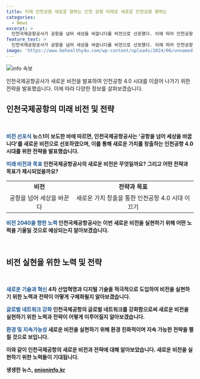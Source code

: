```yaml
---
title: 미래 인천공항 새로운 향하는 인천 공항 미래로 새로운 인천공항 향하는
categories:
  - News
excerpt: >
  인천국제공항공사가 공항을 넘어 세상을 바꿉니다를 비전으로 선포했다. 이에 따라 인천공항 4.0 시대를 위한 전략을 발표했으며, 이학재 사장과 임직원들이 참석한 선포식이 열렸다.
feature_text: >
  인천국제공항공사가 공항을 넘어 세상을 바꿉니다를 비전으로 선포했다. 이에 따라 인천공항 4.0 시대를 위한 전략을 발표했으며, 이학재 사장과 임직원들이 참석한 선포식이 열렸다.
image: 'https://www.behealthy4u.com/wp-content/uploads/2024/06/unnamed-file.png'
---
```


<p><img src="https://www.behealthy4u.com/wp-content/uploads/2024/06/unnamed-file.png" alt="info 속보" /></p>

<p>인천국제공항공사가 새로운 비전을 발표하여 인천공항 4.0 시대를 이끌어 나가기 위한 전략을 발표했습니다. 이에 따라 다양한 정보를 살펴보겠습니다.</p>

<h2 data-ke-size="size26">인천국제공항의 미래 비전 및 전략</h2>

<p data-ke-size="size16">&nbsp;</p>

<p><b><span style="color: #1a5490;">비전 선포식</span><b>
뉴스1이 보도한 바에 따르면, 인천국제공항공사는 '공항을 넘어 세상을 바꿉니다'를 새로운 비전으로 선포하였으며, 이를 통해 새로운 가치를 창출하는 인천공항 4.0 시대를 위한 전략을 발표했습니다.</p>

<p><b><span style="color: #1a5490;">미래 비전과 목표</span><b>
인천국제공항공사의 새로운 비전은 무엇일까요? 그리고 어떤 전략과 목표가 제시되었을까요?</p>

<table>
  <tr>
    <td style="text-align: center; height: 17px;"><b>비전</b></td>
    <td style="text-align: center; height: 17px;"><b>전략과 목표</b></td>
  </tr>
  <tr>
    <td style="text-align: center; height: 17px;">공항을 넘어 세상을 바꾼다</td>
    <td style="text-align: center; height: 17px;">새로운 가치 창출을 통한 인천공항 4.0 시대 이끄기</td>
  </tr>
</table>

<p><b><span style="color: #1a5490;">비전 2040을 향한 노력</span><b>
인천국제공항공사는 이번 새로운 비전을 실현하기 위해 어떤 노력을 기울일 것으로 예상되는지 알아보겠습니다.</p>

<p data-ke-size="size16">&nbsp;</p>

<h2 data-ke-size="size26">비전 실현을 위한 노력 및 전략</h2>

<p data-ke-size="size16">&nbsp;</p>

<p><b><span style="color: #1a5490;">새로운 기술과 혁신</span><b>
4차 산업혁명과 디지털 기술을 적극적으로 도입하여 비전을 실현하기 위한 노력과 전략이 어떻게 구체화될지 알아보겠습니다.</p>

<p><b><span style="color: #1a5490;">글로벌 네트워크 강화</span><b>
인천국제공항의 글로벌 네트워크를 강화함으로써 새로운 비전을 실현하기 위한 노력과 전략이 어떻게 이루어질지 알아보겠습니다.</p>

<p><b><span style="color: #1a5490;">환경 및 지속가능성</span><b>
새로운 비전을 실현하기 위해 환경 친화적이며 지속 가능한 전략을 펼칠 것으로 보입니다.</p>

<p>이와 같이 인천국제공항의 새로운 비전과 전략에 대해 알아보았습니다. 새로운 비전을 실현하기 위한 노력들이 기대됩니다.</p>
생생한 뉴스, <a href="https://onioninfo.kr" rel="dofollow">onioninfo.kr</a>


